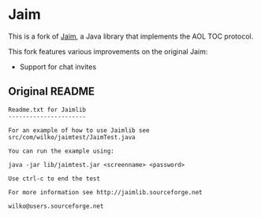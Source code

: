 # Jaim

This is a fork of [Jaim](https://jaimlib.sourceforge.net/), a Java library that implements the AOL TOC protocol.

This fork features various improvements on the original Jaim:
- Support for chat invites

## Original README
```
Readme.txt for Jaimlib
----------------------

For an example of how to use Jaimlib see src/com/wilko/jaimtest/JaimTest.java

You can run the example using:

java -jar lib/jaimtest.jar <screenname> <password>

Use ctrl-c to end the test

For more information see http://jaimlib.sourceforge.net

wilko@users.sourceforge.net
```